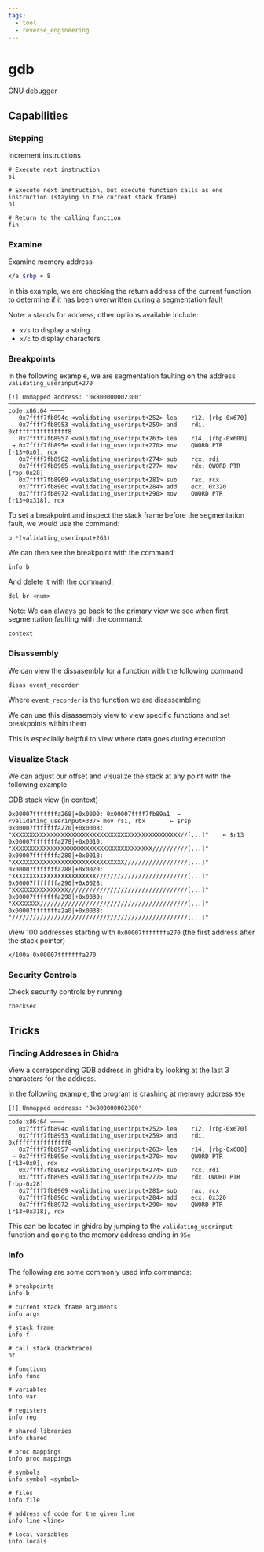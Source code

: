 ```yaml
---
tags:
  - tool
  - reverse_engineering
---
```

# gdb

GNU debugger

## Capabilities

### Stepping

Increment instructions

```
# Execute next instruction
si

# Execute next instruction, but execute function calls as one instruction (staying in the current stack frame)
ni

# Return to the calling function
fin
```

### Examine

Examine memory address

```bash
x/a $rbp + 8
```

In this example, we are checking the return address of the current function to determine if it has been overwritten during a segmentation fault

Note: `a` stands for address, other options available include:

- `x/s` to display a string
- `x/c` to display characters

### Breakpoints

In the following example, we are segmentation faulting on the address `validating_userinput+270`

```
[!] Unmapped address: '0x800000002300'
──────────────────────────────────────────────────────────────────────────────────────────────────── code:x86:64 ────
   0x7ffff7fb894c <validating_userinput+252> lea    r12, [rbp-0x670]
   0x7ffff7fb8953 <validating_userinput+259> and    rdi, 0xfffffffffffffff8
   0x7ffff7fb8957 <validating_userinput+263> lea    r14, [rbp-0x600]
 → 0x7ffff7fb895e <validating_userinput+270> mov    QWORD PTR [r13+0x0], rdx
   0x7ffff7fb8962 <validating_userinput+274> sub    rcx, rdi
   0x7ffff7fb8965 <validating_userinput+277> mov    rdx, QWORD PTR [rbp-0x28]
   0x7ffff7fb8969 <validating_userinput+281> sub    rax, rcx
   0x7ffff7fb896c <validating_userinput+284> add    ecx, 0x320
   0x7ffff7fb8972 <validating_userinput+290> mov    QWORD PTR [r13+0x318], rdx
```

To set a breakpoint and inspect the stack frame before the segmentation fault, we would use the command:

```
b *(validating_userinput+263)
```

We can then see the breakpoint with the command:

```
info b
```

And delete it with the command:

```
del br <num>
```

Note: We can always go back to the primary view we see when first segmentation faulting with the command:

```
context
```

### Disassembly

We can view the dissasembly for a function with the following command

```
disas event_recorder
```

Where `event_recorder` is the function we are disassembling

We can use this disassembly view to view specific functions and set breakpoints within them

This is especially helpful to view where data goes during execution

### Visualize Stack

We can adjust our offset and visualize the stack at any point with the following example

GDB stack view (in context)

```
0x00007fffffffa268│+0x0000: 0x00007ffff7fb89a1  →  <validating_userinput+337> mov rsi, rbx       ← $rsp
0x00007fffffffa270│+0x0008: "XXXXXXXXXXXXXXXXXXXXXXXXXXXXXXXXXXXXXXXXXXXXXXXX//[...]"    ← $r13                       
0x00007fffffffa278│+0x0010: "XXXXXXXXXXXXXXXXXXXXXXXXXXXXXXXXXXXXXXXX//////////[...]"                                 
0x00007fffffffa280│+0x0018: "XXXXXXXXXXXXXXXXXXXXXXXXXXXXXXXX//////////////////[...]"                                 
0x00007fffffffa288│+0x0020: "XXXXXXXXXXXXXXXXXXXXXXXX//////////////////////////[...]"                                 
0x00007fffffffa290│+0x0028: "XXXXXXXXXXXXXXXX//////////////////////////////////[...]"                                 
0x00007fffffffa298│+0x0030: "XXXXXXXX//////////////////////////////////////////[...]"                                 
0x00007fffffffa2a0│+0x0038: "//////////////////////////////////////////////////[...]"
```

View 100 addresses starting with `0x00007fffffffa270` (the first address after the stack pointer)

```
x/100a 0x00007fffffffa270
```

### Security Controls

Check security controls by running

```
checksec
```

## Tricks

### Finding Addresses in Ghidra

View a corresponding GDB address in ghidra by looking at the last 3 characters for the address.

In the following example, the program is crashing at memory address `95e`

```
[!] Unmapped address: '0x800000002300'
──────────────────────────────────────────────────────────────────────────────────────────────────── code:x86:64 ────
   0x7ffff7fb894c <validating_userinput+252> lea    r12, [rbp-0x670]
   0x7ffff7fb8953 <validating_userinput+259> and    rdi, 0xfffffffffffffff8
   0x7ffff7fb8957 <validating_userinput+263> lea    r14, [rbp-0x600]
 → 0x7ffff7fb895e <validating_userinput+270> mov    QWORD PTR [r13+0x0], rdx
   0x7ffff7fb8962 <validating_userinput+274> sub    rcx, rdi
   0x7ffff7fb8965 <validating_userinput+277> mov    rdx, QWORD PTR [rbp-0x28]
   0x7ffff7fb8969 <validating_userinput+281> sub    rax, rcx
   0x7ffff7fb896c <validating_userinput+284> add    ecx, 0x320
   0x7ffff7fb8972 <validating_userinput+290> mov    QWORD PTR [r13+0x318], rdx
```

This can be located in ghidra by jumping to the `validating_userinput` function and going to the memory address ending in `95e`

### Info

The following are some commonly used info commands:

```
# breakpoints
info b

# current stack frame arguments
info args

# stack frame
info f

# call stack (backtrace)
bt

# functions
info func

# variables
info var

# registers
info reg

# shared libraries
info shared

# proc mappings
info proc mappings

# symbols
info symbol <symbol>

# files
info file

# address of code for the given line
info line <line>

# local variables
info locals
```
